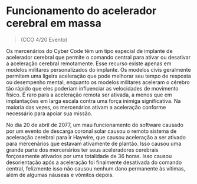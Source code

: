 # Funcionamento do acelerador cerebral em massa
> (CCO 4/20 Evento)

Os mercenários do Cyber ​​Code têm um tipo especial de implante de acelerador cerebral que permite o comando central para ativar ou desativar a aceleração cerebral remotamente. Esse recurso existe apenas em modelos militares personalizados do implante. Os modelos civis geralmente permitem uma ligeira aceleração que pode melhorar seu tempo de resposta ou desempenho mental, enquanto os modelos militares aceleram o cérebro tão rápido que eles poderiam influenciar as velocidades de movimento físico. É raro para a aceleração remota ser ativada, a menos que em implantações em larga escala contra uma força inimiga significativa. Na maioria das vezes, os mercenários ativam a aceleração conforme necessário para apoiar sua missão.

No dia 20 de abril de 2077, um mau funcionamento do software causado por um evento de descarga coronal solar causou o remoto sistema de aceleração cerebral para ir Haywire, que causou aceleração a ser ativado para mercenários que estavam ativamente de plantão. Isso causou uma grande parte dos mercenários ter seus aceleradores cerebrais forçosamente ativados por uma totalidade de 36 horas. Isso causou desorientação após a aceleração foi finalmente desativada do comando central, felizmente isso não causou nenhum dano permanente às vítimas, além de algumas náuseas e vômitos depois.
